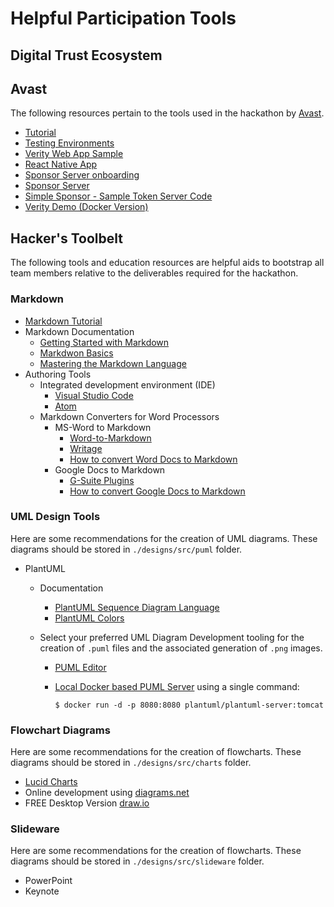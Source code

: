 # Helpful Participation Tools

## Digital Trust Ecosystem

## Avast
The following resources pertain to the tools used in the hackathon by [Avast](https://avast.com).

* [Tutorial](https://gitlab.com/evernym/verity/verity-sdk/-/blob/main/docs/getting-started/getting-started.md#example-application-interactions)
* [Testing Environments](https://gitlab.com/evernym/verity/verity-sdk/-/blob/main/docs/Environments.md)
* [Verity Web App Sample](https://gitlab.com/evernym/verity/verity-sdk/-/tree/main/samples/new-customers/rest-api/web-app)
* [React Native App](https://gitlab.com/evernym/mobile/mobile-sdk/-/package_files/26633365/download)
* [Sponsor Server onboarding](https://gitlab.com/evernym/mobile/mobile-sdk/-/blob/main/docs/3.Initialization.md#sponsor-ie-you-onboarding-with-evernyms-cloud-service)
* [Sponsor Server](https://gitlab.com/evernym/mobile/mobile-sdk/-/blob/main/docs/3.Initialization.md#sponsor-server)
* [Simple Sponsor - Sample Token Server Code](https://gitlab.com/evernym/mobile/mobile-sdk/-/tree/main/examples/simple-sponsor)
* [Verity Demo (Docker Version)](https://github.com/nbzeman/verity-demo)


## Hacker's Toolbelt
The following tools and education resources are helpful aids to bootstrap all team members relative to the deliverables required for the hackathon. 

### Markdown

* [Markdown Tutorial](https://www.markdowntutorial.com/)
* Markdown Documentation
    * [Getting Started with Markdown](https://www.markdownguide.org/getting-started/)
    * [Markdwon Basics](https://www.markdownguide.org/basic-syntax/)
    * [Mastering the Markdown Language](https://guides.github.com/features/mastering-markdown/)
* Authoring Tools
    * Integrated development environment (IDE)
        * [Visual Studio Code](https://code.visualstudio.com/)
        * [Atom](https://atom.io)
    * Markdown Converters for Word Processors
        * MS-Word to Markdown
            * [Word-to-Markdown](https://word2md.com/)
            * [Writage](https://www.writage.com/)
            * [How to convert Word Docs to Markdown](https://medium.com/@ravinduk369/convert-a-ms-word-document-to-markdown-e0e99c41cfab)
        * Google Docs to Markdown
            * [G-Suite Plugins](https://gsuite.google.com/marketplace/app/docs_to_markdown/700168918607)
            * [How to convert Google Docs to Markdown](https://unslush.substack.com/p/how-to-convert-a-google-doc-to-markdown)

### UML Design Tools
Here are some recommendations for the creation of UML diagrams. These diagrams should be stored in `./designs/src/puml` folder.

* PlantUML
    * Documentation
        * [PlantUML Sequence Diagram Language](https://plantuml.com/sequence-diagram)
        * [PlantUML Colors](https://plantuml.com/color)
    * Select your preferred UML Diagram Development tooling for the creation of ```.puml``` files and the associated generation of ```.png``` images.

      * [PUML Editor](https://www.planttext.com/)
      * [Local Docker based PUML Server](https://hub.docker.com/r/plantuml/plantuml-server) using a single command:

          ```
          $ docker run -d -p 8080:8080 plantuml/plantuml-server:tomcat
          ```
    
### Flowchart Diagrams
Here are some recommendations for the creation of flowcharts. These diagrams should be stored in `./designs/src/charts` folder.

* [Lucid Charts](https://lucid.app/documents#/dashboard)
* Online development using [diagrams.net](https://www.diagrams.net)
* FREE Desktop Version [draw.io](https://github.com/jgraph/drawio-desktop/releases/tag/v14.4.3)

### Slideware
Here are some recommendations for the creation of flowcharts. These diagrams should be stored in `./designs/src/slideware` folder.

* PowerPoint
* Keynote


